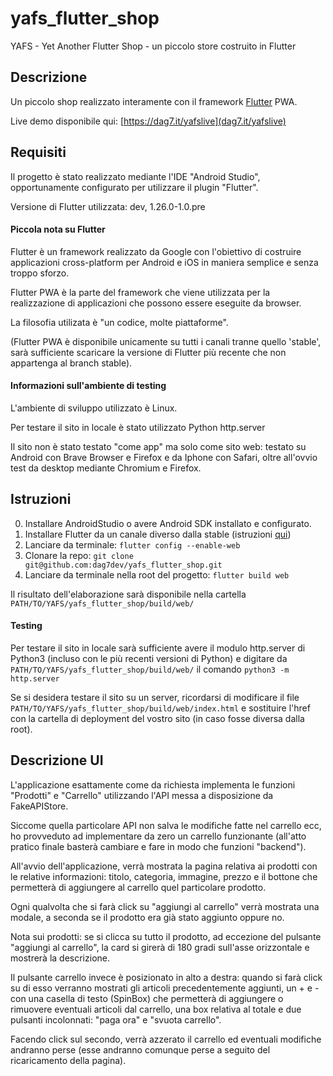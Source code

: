 # yafs_flutter_shop
YAFS - Yet Another Flutter Shop - un piccolo store costruito in Flutter

## Descrizione
Un piccolo shop realizzato interamente con il framework [Flutter](https://github.com/flutter/flutter) PWA.

Live demo disponibile qui: [https://dag7.it/yafslive](dag7.it/yafslive)

## Requisiti
Il progetto è stato realizzato mediante l'IDE "Android Studio", opportunamente configurato per utilizzare il plugin "Flutter".

Versione di Flutter utilizzata: dev, 1.26.0-1.0.pre

#### Piccola nota su Flutter
Flutter è un framework realizzato da Google con l'obiettivo di costruire applicazioni cross-platform per Android e iOS in maniera semplice e senza troppo sforzo.

Flutter PWA è la parte del framework che viene utilizzata per la realizzazione di applicazioni che possono essere eseguite da browser.

La filosofia utilizata è "un codice, molte piattaforme".

(Flutter PWA è disponibile unicamente su tutti i canali tranne quello 'stable', sarà sufficiente scaricare la versione di Flutter più recente che non appartenga al branch stable).

#### Informazioni sull'ambiente di testing
L'ambiente di sviluppo utilizzato è Linux.

Per testare il sito in locale è stato utilizzato Python http.server

Il sito non è stato testato "come app" ma solo come sito web: testato su Android con Brave Browser e Firefox e da Iphone con Safari, oltre all'ovvio test da desktop mediante Chromium e Firefox.

## Istruzioni
0. Installare AndroidStudio o avere Android SDK installato e configurato.
1. Installare Flutter da un canale diverso dalla stable (istruzioni [qui](https://flutter.dev/docs/get-started/install))
2. Lanciare da terminale: ```flutter config --enable-web```
3. Clonare la repo: ```git clone git@github.com:dag7dev/yafs_flutter_shop.git```
4. Lanciare da terminale nella root del progetto: ```flutter build web```

Il risultato dell'elaborazione sarà disponibile nella cartella `PATH/TO/YAFS/yafs_flutter_shop/build/web/`

#### Testing
Per testare il sito in locale sarà sufficiente avere il modulo http.server di Python3 (incluso con le più recenti versioni di Python) e digitare da `PATH/TO/YAFS/yafs_flutter_shop/build/web/` il comando `python3 -m http.server`

Se si desidera testare il sito su un server, ricordarsi di modificare il file `PATH/TO/YAFS/yafs_flutter_shop/build/web/index.html` e sostituire l'href con la cartella di deployment del vostro sito (in caso fosse diversa dalla root).

## Descrizione UI
L'applicazione esattamente come da richiesta implementa le funzioni "Prodotti" e "Carrello" utilizzando l'API messa a disposizione da FakeAPIStore.

Siccome quella particolare API non salva le modifiche fatte nel carrello ecc, ho provveduto ad implementare da zero un carrello funzionante (all'atto pratico finale basterà cambiare e fare in modo che funzioni "backend").

All'avvio dell'applicazione, verrà mostrata la pagina relativa ai prodotti con le relative informazioni: titolo, categoria, immagine, prezzo e il bottone che permetterà di aggiungere al carrello quel particolare prodotto.

Ogni qualvolta che si farà click su "aggiungi al carrello" verrà mostrata una modale, a seconda se il prodotto era già stato aggiunto oppure no.

Nota sui prodotti: se si clicca su tutto il prodotto, ad eccezione del pulsante "aggiungi al carrello", la card si girerà di 180 gradi sull'asse orizzontale e mostrerà la descrizione.

Il pulsante carrello invece è posizionato in alto a destra: quando si farà click su di esso verranno mostrati gli articoli precedentemente aggiunti, un + e - con una casella di testo (SpinBox) che permetterà di aggiungere o rimuovere eventuali articoli dal carrello, una box relativa al totale e due pulsanti incolonnati: "paga ora" e "svuota carrello".

Facendo click sul secondo, verrà azzerato il carrello ed eventuali modifiche andranno perse (esse andranno comunque perse a seguito del ricaricamento della pagina).

